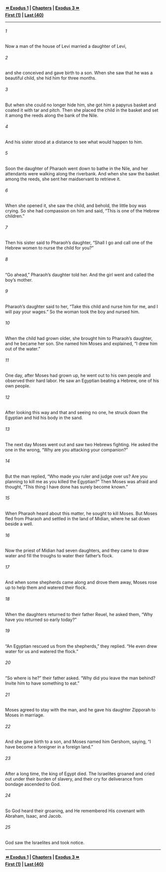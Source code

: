   
**[⏪ Exodus 1](./Exodus%201.md) | [Chapters](./_index.md) | [Exodus 3 ⏩](./Exodus%203.md)**  
**[First (1)](./Exodus%201.md) | [Last (40)](./Exodus%2040.md)**  
  
---  
  
###### 1  
Now a man of the house of Levi married a daughter of Levi,  
  
###### 2  
and she conceived and gave birth to a son. When she saw that he was a beautiful child, she hid him for three months.  
  
###### 3  
But when she could no longer hide him, she got him a papyrus basket and coated it with tar and pitch. Then she placed the child in the basket and set it among the reeds along the bank of the Nile.  
  
###### 4  
And his sister stood at a distance to see what would happen to him.  
  
###### 5  
Soon the daughter of Pharaoh went down to bathe in the Nile, and her attendants were walking along the riverbank. And when she saw the basket among the reeds, she sent her maidservant to retrieve it.  
  
###### 6  
When she opened it, she saw the child, and behold, the little boy was crying. So she had compassion on him and said, “This is one of the Hebrew children.”  
  
###### 7  
Then his sister said to Pharaoh’s daughter, “Shall I go and call one of the Hebrew women to nurse the child for you?”  
  
###### 8  
“Go ahead,” Pharaoh’s daughter told her. And the girl went and called the boy’s mother.  
  
###### 9  
Pharaoh’s daughter said to her, “Take this child and nurse him for me, and I will pay your wages.” So the woman took the boy and nursed him.  
  
###### 10  
When the child had grown older, she brought him to Pharaoh’s daughter, and he became her son. She named him Moses and explained, “I drew him out of the water.”  
  
###### 11  
One day, after Moses had grown up, he went out to his own people and observed their hard labor. He saw an Egyptian beating a Hebrew, one of his own people.  
  
###### 12  
After looking this way and that and seeing no one, he struck down the Egyptian and hid his body in the sand.  
  
###### 13  
The next day Moses went out and saw two Hebrews fighting. He asked the one in the wrong, “Why are you attacking your companion?”  
  
###### 14  
But the man replied, “Who made you ruler and judge over us? Are you planning to kill me as you killed the Egyptian?” Then Moses was afraid and thought, “This thing I have done has surely become known.”  
  
###### 15  
When Pharaoh heard about this matter, he sought to kill Moses. But Moses fled from Pharaoh and settled in the land of Midian, where he sat down beside a well.  
  
###### 16  
Now the priest of Midian had seven daughters, and they came to draw water and fill the troughs to water their father’s flock.  
  
###### 17  
And when some shepherds came along and drove them away, Moses rose up to help them and watered their flock.  
  
###### 18  
When the daughters returned to their father Reuel, he asked them, “Why have you returned so early today?”  
  
###### 19  
“An Egyptian rescued us from the shepherds,” they replied. “He even drew water for us and watered the flock.”  
  
###### 20  
“So where is he?” their father asked. “Why did you leave the man behind? Invite him to have something to eat.”  
  
###### 21  
Moses agreed to stay with the man, and he gave his daughter Zipporah to Moses in marriage.  
  
###### 22  
And she gave birth to a son, and Moses named him Gershom, saying, “I have become a foreigner in a foreign land.”  
  
###### 23  
After a long time, the king of Egypt died. The Israelites groaned and cried out under their burden of slavery, and their cry for deliverance from bondage ascended to God.  
  
###### 24  
So God heard their groaning, and He remembered His covenant with Abraham, Isaac, and Jacob.  
  
###### 25  
God saw the Israelites and took notice.  
  
  
---  
  
**[⏪ Exodus 1](./Exodus%201.md) | [Chapters](./_index.md) | [Exodus 3 ⏩](./Exodus%203.md)**  
**[First (1)](./Exodus%201.md) | [Last (40)](./Exodus%2040.md)**  
  
